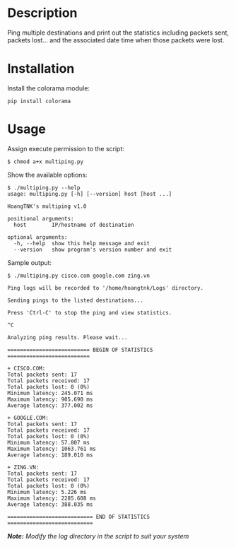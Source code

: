 # Description
Ping multiple destinations and print out the statistics including packets sent, packets lost... and the associated date time when those packets were lost.

# Installation
Install the colorama module:
```
pip install colorama
```

# Usage
Assign execute permission to the script:
```
$ chmod a+x multiping.py
```

Show the available options:
```
$ ./multiping.py --help
usage: multiping.py [-h] [--version] host [host ...]

HoangTNK's multiping v1.0

positional arguments:
  host        IP/hostname of destination

optional arguments:
  -h, --help  show this help message and exit
  --version   show program's version number and exit
```

Sample output:
```
$ ./multiping.py cisco.com google.com zing.vn

Ping logs will be recorded to '/home/hoangtnk/Logs' directory.

Sending pings to the listed destinations...

Press 'Ctrl-C' to stop the ping and view statistics.

^C

Analyzing ping results. Please wait...

========================== BEGIN OF STATISTICS ==========================

+ CISCO.COM:
Total packets sent: 17
Total packets received: 17
Total packets lost: 0 (0%)
Minimum latency: 245.071 ms
Maximum latency: 905.690 ms
Average latency: 377.002 ms

+ GOOGLE.COM:
Total packets sent: 17
Total packets received: 17
Total packets lost: 0 (0%)
Minimum latency: 57.807 ms
Maximum latency: 1063.761 ms
Average latency: 189.010 ms

+ ZING.VN:
Total packets sent: 17
Total packets received: 17
Total packets lost: 0 (0%)
Minimum latency: 5.226 ms
Maximum latency: 2285.608 ms
Average latency: 388.035 ms

=========================== END OF STATISTICS ===========================
```
_**Note:** Modify the log directory in the script to suit your system_
